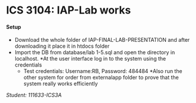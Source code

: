 # ICS 3104: IAP-Lab works
#### Setup
* Download the whole folder of IAP-FINAL-LAB-PRESENTATION  and after downloading it place it in htdocs folder
* Import the DB from database/lab 1-5.sql and open the directory in localhost.
*At the user interface log in to the system using the credentials
   * Test credentials: Username:RB, Password: 484484
 *Also run the other system for order from externalapp folder to prove that the system really works efficiently

*Student: 111633-ICS3A*

